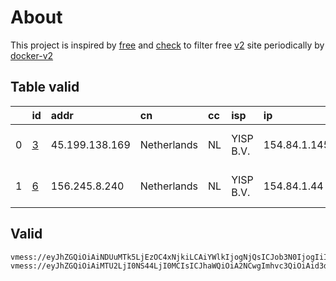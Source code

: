 
# About

This project is inspired by [free](https://github.com/freefq/free) and [check](https://github.com/yeahwu/check) to filter free [v2](https://github.com/v2fly/v2ray-core) site periodically by [docker-v2](https://hub.docker.com/r/v2ray/official)

    

## Table valid
|    | id                 | addr           | cn          | cc   | isp       | ip           | chatgpt          |
|---:|:-------------------|:---------------|:------------|:-----|:----------|:-------------|:-----------------|
|  0 | [3](config/3.json) | 45.199.138.169 | Netherlands | NL   | YISP B.V. | 154.84.1.145 | Yes (Region: NL) |
|  1 | [6](config/6.json) | 156.245.8.240  | Netherlands | NL   | YISP B.V. | 154.84.1.44  | Yes (Region: NL) |

## Valid
```
vmess://eyJhZGQiOiAiNDUuMTk5LjEzOC4xNjkiLCAiYWlkIjogNjQsICJob3N0IjogIiIsICJpZCI6ICI2ZTc5ZWVhNC01ZjcyLTQ2ODMtYWQwZS01MzM5ZjAxMzQyMWIiLCAibmV0IjogInRjcCIsICJwYXRoIjogIiIsICJwb3J0IjogNDkxNzUsICJwcyI6ICJnaXRodWIuY29tL2ZyZWVmcSAtIFx1N2Y4ZVx1NTZmZFx1NTJhMFx1NTIyOVx1Nzk4Zlx1NWMzY1x1NGU5YVx1NWRkZVx1NTcyM1x1NGY1NVx1NTg1ZU1VTFRBQ09NXHU2NzNhXHU2MjNmIDMiLCAidGxzIjogIiIsICJ0eXBlIjogImF1dG8iLCAic2VjdXJpdHkiOiAiYXV0byIsICJza2lwLWNlcnQtdmVyaWZ5IjogdHJ1ZSwgInNuaSI6ICIifQ==
vmess://eyJhZGQiOiAiMTU2LjI0NS44LjI0MCIsICJhaWQiOiA2NCwgImhvc3QiOiAid3d3LjQxNzU4MTEyLnh5eiIsICJpZCI6ICIyOWE1ZDQ4ZS0yNGYxLTQ4ZmQtYTVlMS05YTQ2Y2IzMTAzMmYiLCAibmV0IjogIndzIiwgInBhdGgiOiAiL3BhdGgvMTY5MTIzMjk0ODg5MCIsICJwb3J0IjogNDQzLCAicHMiOiAiZ2l0aHViLmNvbS9mcmVlZnEgLSBcdTk5OTlcdTZlMmYgIDYiLCAidGxzIjogInRscyIsICJ0eXBlIjogImF1dG8iLCAic2VjdXJpdHkiOiAiYXV0byIsICJza2lwLWNlcnQtdmVyaWZ5IjogdHJ1ZSwgInNuaSI6ICIifQ==
```

